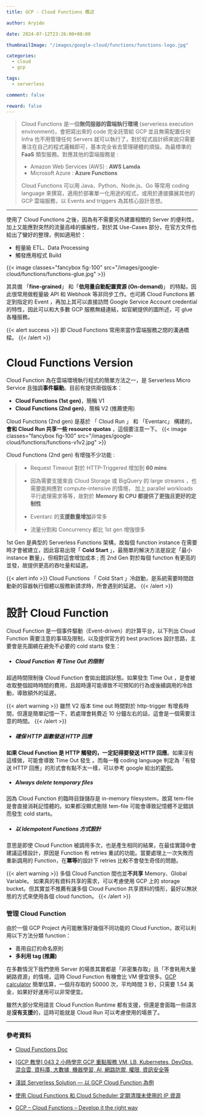 ```yaml
---
title: GCP - Cloud Functions 概述

author: Aryido

date: 2024-07-12T23:26:00+08:00

thumbnailImage: "/images/google-cloud/functions/functions-logo.jpg"

categories:
  - cloud
  - gcp

tags:
  - serverless

comment: false

reward: false
---
```


<!--BODY-->

> Cloud Functions 是一個**無伺服器的雲端執行環境** (serverless execution environment)，會把寫出來的 code 完全託管給 GCP 並且無需配置任何 Infra 也不用管理任何 Servers 就可以執行了，對於程式設計師來說只需要專注在自己的程式邏輯即可，基本完全省去管理硬體的煩惱，為最標準的 **FaaS** 類型服務。對應其他的雲端服務是 :
>
> - Amazon Web Services (AWS) : **AWS Lamda**
> - Microsoft Azure : **Azure Functions**
>
> Cloud Functions 可以用 Java、Python、Node.js、Go 等常用 coding language 來撰寫，適用於部署單一化用途的程式，或用於連接擴展其他的 GCP 雲端服務，以 Events and triggers 為其核心設計思想。

<!--more-->

---

使用了 Cloud Functions 之後，因為有不需要另外建置相關的 Server 的便利性，加上又能應對突然的流量高峰的擴展性，對於其 Use-Cases 部分，在官方文件也給出了蠻好的整理，例如適用於：

- 輕量級 ETL、Data Processing
- 觸發應用程式 Build

{{< image classes="fancybox fig-100" src="/images/google-cloud/functions/functions-glue.jpg" >}}

其具備 「**fine-grained**」 和「**依用量自動配置資源 (On-demand)**」
的特點，因此很常用做輕量級 API 和 Webhook 等非同步工作。也可將 Cloud Functions 綁定到指定的 Event ，再加上其可以直接訪問 Google Service Account credential 的特性，因此可以和大多數 GCP 服務無縫連結，如官網提供的圖所述，可 glue 各種服務。

{{< alert success >}}
即 Cloud Functions 常用來當作雲端服務之間的溝通橋樑。
{{< /alert >}}

# Cloud Functions Version

Cloud Function 為在雲端環境執行程式的簡單方法之一，是 Serverless Micro Service 且強調**事件驅動**。目前有提供兩個版本：

- **Cloud Functions (1st gen)**，簡稱 V1
- **Cloud Functions (2nd gen)**，簡稱 V2 (推薦使用)

Cloud Functions (2nd gen) 是基於 「 Cloud Run 」 和 「Eventarc」 構建的，**會和 Cloud Run 共享一些 resource quotas** ，這個要注意一下。
{{< image classes="fancybox fig-100" src="/images/google-cloud/functions/functions-v1v2.jpg" >}}

Cloud Functions (2nd gen) 有增強不少功能 :

> - Request Timeout 對於 HTTP-Triggered 增加到 **60 mins**
> 
> - 因為需要支援來自 Cloud Storage 或 BigQuery 的 large streams ，也需要能夠應對 compute-intensive 的情境， 加上 parallel workloads 平行處理需求等等，故對於 **Memory 和 CPU 都提供了更強且更好的定制性**
> 
> - Eventarc 的**支援數量增加**非常多
> 
> - 流量分割和 Concurrency 都比 1st gen 增強很多

1st Gen 是典型的 Serverless Functions 架構，故每個 function instance 在需要時才會被建立，因此容易出現「 **Cold Start** 」，最簡單的解決方法是設定「最小 instance 數量」，但相對這會增加成本 ; 而 2nd Gen 對於每個 function 有更高的並發，故提供更高的吞吐量和延遲。

{{< alert info >}}
Cloud Functions 「 Cold Start 」冷啟動，是系統需要時間啟動新的容器執行個體以服務新請求時，所會遇到的延遲。
{{< /alert >}}

# 設計 Cloud Function

Cloud Function 是一個事件驅動（Event-driven）的計算平台，以下列出 Cloud Function 需要注意的事項及限制，以及提供官方的 best practices 設計思路，主要會是先圍繞在避免不必要的 cold starts 發生：

- ##### Cloud Function 有 Time Out 的限制

超過時間限制後 Cloud Function 會拋出錯誤狀態。如果發生 Time Out ，是會被收取整個超時時間的費用，且超時還可能導致不可預知的行為或後續調用的冷啟動，導致額外的延遲。

{{< alert warning >}}
雖然 V2 版本 time out 時間對於 http-trigger 有增長時間，但還是簡單記憶一下，若處理會耗費近 10 分鐘左右的話，這會是一個需要注意的時間。
{{< /alert >}}

- ##### 確保 HTTP 函數發送 HTTP 回應

**如果 Cloud Function 是 HTTP 觸發的，一定記得要發送 HTTP 回應**。如果沒有這樣做，可能會導致 Time Out 發生 。而每一種 coding language 判定為「有發送 HTTP 回應」的形式會有點不太一樣，可以參考 google 給出的[範例](https://cloud.google.com/functions/docs/bestpractices/tips#ensure_http_functions_send_an_http_response)。

- ##### Always delete temporary files

因為 Cloud Function 的臨時目錄儲存是 in-memory filesystem，故寫 tem-file 是會直接消耗記憶體的。如果都沒顯式刪除 tem-file 可能會導致記憶體不足錯誤而發生 cold starts。

- ##### 以 Idempotent Functions 方式設計

意思是即使 Cloud Function 被調用多次，也是產生相同的結果，在最佳實踐中會建議這樣設計，原因是 Function 有 retries 重試的功能。當要處理上一次失敗而重新調用的 Function，在**冪等**的設計下 retries 比較不會發生奇怪的問題。

{{< alert warning >}}
多個 Cloud Function 間也並**不共享** Memory、Global Variable。
如果真的有資料共享的需求，可以考慮使用 GCP 上的 storage bucket。但其實並不推薦有讓多個 Cloud Function 共享資料的情形，最好以無狀態的方式來使用各個 cloud function。
{{< /alert >}}

### 管理 Cloud Function

由於一個 GCP Project 內可能散落好幾個不同功能的 Cloud Function，故可以利用以下方法分類 function：

- 善用自訂的命名原則
- **多利用 tag (推薦)**


在多數情況下我們使用 Server 的場景其實都是「非密集存取」且「不會耗用大量網路資源」的情境，這時 Cloud Function 有機會比 VM 便宜很多。[GCP calculator](https://cloud.google.com/products/calculator?hl=en) 簡單估算，一個月存取約 50000 次，平均時間 3 秒，只需要 1.54 美金，如果好好運用可以非常便宜。


雖然大部分常用語言 Cloud Function Runtime 都有支援，但還是會面臨一些語言是**沒有支援**的，這時可能就是 Cloud Run 可以考慮使用的場景了。

---

### 參考資料

- [Cloud Functions Doc](https://cloud.google.com/functions/docs/concepts/overview)

- [[GCP 教學] 043 2 小時學完 GCP 重點服務 VM, LB, Kubernetes, DevOps, 混合雲, 資料庫, 大數據, 機器學習, AI, 網路防禦, 權限, 資訊安全等](https://www.youtube.com/watch?v=hQE14DX4LHQ&t=134s)

- [淺談 Serverless Solution — 以 GCP Cloud Function 為例](https://medium.com/%E5%AE%85%E7%94%B7%E9%9B%9C%E5%AD%B8%E7%AD%86%E8%A8%98/%E6%B7%BA%E8%AB%87serverless-solution-%E4%BB%A5gcp-cloud-function%E7%82%BA%E4%BE%8B-6374bf74df98)

- [使用 Cloud Functions 和 Cloud Scheduler 定期清理未使用的 IP 資源](https://vocus.cc/article/65757016fd897800011f2853)

- [GCP – Cloud Functions – Develop it the right way](https://medium.com/google-cloud/gcp-cloud-functions-develop-it-the-right-way-82e633b07756)
